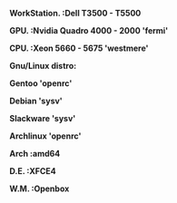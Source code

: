 <b><P> WorkStation. :Dell T3500 - T5500</b></P>
<b><P> GPU. :Nvidia Quadro 4000 - 2000 'fermi'</b></P>
<b><P> CPU. :Xeon 5660 - 5675 'westmere'</b></P>

<b><P> Gnu/Linux distro:</b></P>
<b><P> Gentoo 'openrc'</b></P>
<b><P> Debian 'sysv'</b></P>
<b><P> Slackware 'sysv'</b></P>
<b><P> Archlinux 'openrc'</b></P>

<b><P> Arch :amd64</b></P>
<b><P> D.E. :XFCE4</b></P>
<b><P> W.M. :Openbox</b></P>

